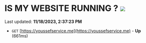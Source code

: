 # IS MY WEBSITE RUNNING ? [![](https://img.shields.io/static/v1?label=Sponsor&message=%E2%9D%A4&logo=GitHub&color=%23fe8e86)](https://github.com/sponsors/<username>)

Last updated: **11/18/2023, 2:37:23 PM**

- `GET` [https://youssefservice.me](https://youssefservice.me) - **Up** (661ms)

